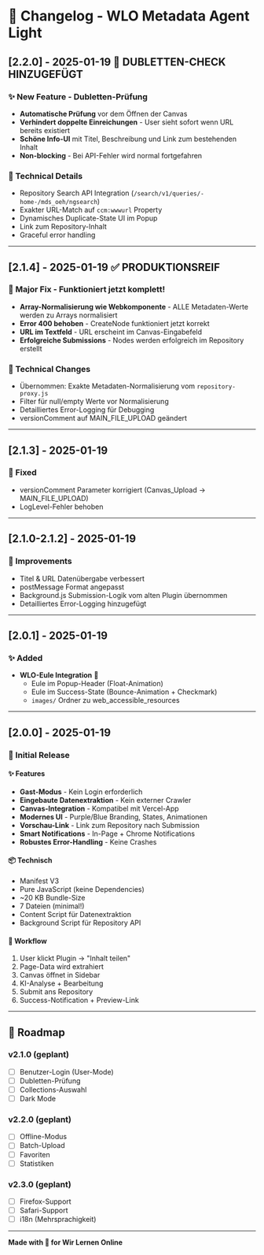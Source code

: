 # 📝 Changelog - WLO Metadata Agent Light

## [2.2.0] - 2025-01-19 🎉 **DUBLETTEN-CHECK HINZUGEFÜGT**

### ✨ New Feature - Dubletten-Prüfung
- **Automatische Prüfung** vor dem Öffnen der Canvas
- **Verhindert doppelte Einreichungen** - User sieht sofort wenn URL bereits existiert
- **Schöne Info-UI** mit Titel, Beschreibung und Link zum bestehenden Inhalt
- **Non-blocking** - Bei API-Fehler wird normal fortgefahren

### 🔧 Technical Details
- Repository Search API Integration (`/search/v1/queries/-home-/mds_oeh/ngsearch`)
- Exakter URL-Match auf `ccm:wwwurl` Property
- Dynamisches Duplicate-State UI im Popup
- Link zum Repository-Inhalt
- Graceful error handling

---

## [2.1.4] - 2025-01-19 ✅ **PRODUKTIONSREIF**

### 🎉 Major Fix - Funktioniert jetzt komplett!
- **Array-Normalisierung wie Webkomponente** - ALLE Metadaten-Werte werden zu Arrays normalisiert
- **Error 400 behoben** - CreateNode funktioniert jetzt korrekt
- **URL im Textfeld** - URL erscheint im Canvas-Eingabefeld
- **Erfolgreiche Submissions** - Nodes werden erfolgreich im Repository erstellt

### 🔧 Technical Changes
- Übernommen: Exakte Metadaten-Normalisierung vom `repository-proxy.js`
- Filter für null/empty Werte vor Normalisierung
- Detailliertes Error-Logging für Debugging
- versionComment auf MAIN_FILE_UPLOAD geändert

---

## [2.1.3] - 2025-01-19

### 🐛 Fixed
- versionComment Parameter korrigiert (Canvas_Upload → MAIN_FILE_UPLOAD)
- LogLevel-Fehler behoben

---

## [2.1.0-2.1.2] - 2025-01-19

### 🔧 Improvements
- Titel & URL Datenübergabe verbessert
- postMessage Format angepasst
- Background.js Submission-Logik vom alten Plugin übernommen
- Detailliertes Error-Logging hinzugefügt

---

## [2.0.1] - 2025-01-19

### ✨ Added
- **WLO-Eule Integration** 🦉
  - Eule im Popup-Header (Float-Animation)
  - Eule im Success-State (Bounce-Animation + Checkmark)
  - `images/` Ordner zu web_accessible_resources

---

## [2.0.0] - 2025-01-19

### 🚀 Initial Release

#### ✨ Features
- **Gast-Modus** - Kein Login erforderlich
- **Eingebaute Datenextraktion** - Kein externer Crawler
- **Canvas-Integration** - Kompatibel mit Vercel-App
- **Modernes UI** - Purple/Blue Branding, States, Animationen
- **Vorschau-Link** - Link zum Repository nach Submission
- **Smart Notifications** - In-Page + Chrome Notifications
- **Robustes Error-Handling** - Keine Crashes

#### 📦 Technisch
- Manifest V3
- Pure JavaScript (keine Dependencies)
- ~20 KB Bundle-Size
- 7 Dateien (minimal!)
- Content Script für Datenextraktion
- Background Script für Repository API

#### 🎯 Workflow
1. User klickt Plugin → "Inhalt teilen"
2. Page-Data wird extrahiert
3. Canvas öffnet in Sidebar
4. KI-Analyse + Bearbeitung
5. Submit ans Repository
6. Success-Notification + Preview-Link

---

## 🔮 Roadmap

### v2.1.0 (geplant)
- [ ] Benutzer-Login (User-Mode)
- [ ] Dubletten-Prüfung
- [ ] Collections-Auswahl
- [ ] Dark Mode

### v2.2.0 (geplant)
- [ ] Offline-Modus
- [ ] Batch-Upload
- [ ] Favoriten
- [ ] Statistiken

### v2.3.0 (geplant)
- [ ] Firefox-Support
- [ ] Safari-Support
- [ ] i18n (Mehrsprachigkeit)

---

**Made with 💜 for Wir Lernen Online**
